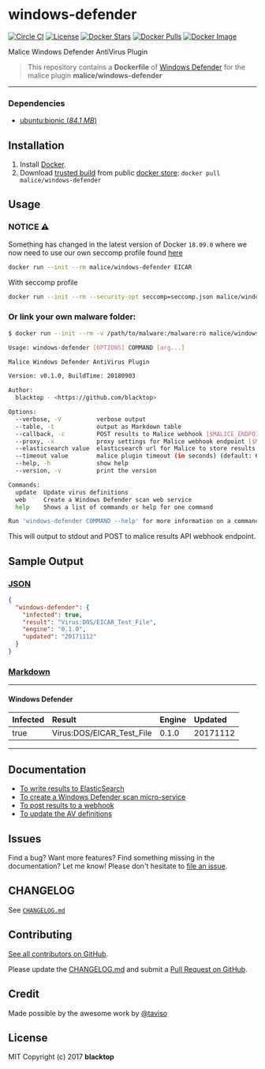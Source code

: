 # windows-defender

[![Circle CI](https://circleci.com/gh/malice-plugins/windows-defender.png?style=shield)](https://circleci.com/gh/malice-plugins/windows-defender)
[![License](http://img.shields.io/:license-mit-blue.svg)](http://doge.mit-license.org)
[![Docker Stars](https://img.shields.io/docker/stars/malice/windows-defender.svg)](https://store.docker.com/community/images/malice/windows-defender)
[![Docker Pulls](https://img.shields.io/docker/pulls/malice/windows-defender.svg)](https://store.docker.com/community/images/malice/windows-defender)
[![Docker Image](https://img.shields.io/badge/docker%20image-322MB-blue.svg)](https://store.docker.com/community/images/malice/windows-defender)

Malice Windows Defender AntiVirus Plugin

> This repository contains a **Dockerfile** of [Windows Defender](https://www.microsoft.com/en-us/windows/windows-defender) for the malice plugin **malice/windows-defender**

---

### Dependencies

- [ubuntu:bionic (_84.1 MB_\)](https://hub.docker.com/_/ubuntu/)

## Installation

1. Install [Docker](https://www.docker.io/).
2. Download [trusted build](https://store.docker.com/community/images/malice/windows-defender) from public [docker store](https://store.docker.com): `docker pull malice/windows-defender`

## Usage

### NOTICE :warning:

Something has changed in the latest version of Docker `18.09.0` where we now need to use our own seccomp profile found [here](https://raw.githubusercontent.com/malice-plugins/windows-defender/master/seccomp.json)

```bash
docker run --init --rm malice/windows-defender EICAR
```

With seccomp profile

```bash
docker run --init --rm --security-opt seccomp=seccomp.json malice/windows-defender EICAR
```

### Or link your own malware folder:

```bash
$ docker run --init --rm -v /path/to/malware:/malware:ro malice/windows-defender FILE

Usage: windows-defender [OPTIONS] COMMAND [arg...]

Malice Windows Defender AntiVirus Plugin

Version: v0.1.0, BuildTime: 20180903

Author:
  blacktop - <https://github.com/blacktop>

Options:
  --verbose, -V          verbose output
  --table, -t            output as Markdown table
  --callback, -c         POST results to Malice webhook [$MALICE_ENDPOINT]
  --proxy, -x            proxy settings for Malice webhook endpoint [$MALICE_PROXY]
  --elasticsearch value  elasticsearch url for Malice to store results [$MALICE_ELASTICSEARCH_URL]
  --timeout value        malice plugin timeout (in seconds) (default: 60) [$MALICE_TIMEOUT]
  --help, -h             show help
  --version, -v          print the version

Commands:
  update  Update virus definitions
  web     Create a Windows Defender scan web service
  help    Shows a list of commands or help for one command

Run 'windows-defender COMMAND --help' for more information on a command.
```

This will output to stdout and POST to malice results API webhook endpoint.

## Sample Output

### [JSON](https://github.com/malice-plugins/windows-defender/blob/master/docs/results.json)

```json
{
  "windows-defender": {
    "infected": true,
    "result": "Virus:DOS/EICAR_Test_File",
    "engine": "0.1.0",
    "updated": "20171112"
  }
}
```

### [Markdown](https://github.com/malice-plugins/windows-defender/blob/master/docs/SAMPLE.md)

---

#### Windows Defender

| Infected | Result                    | Engine | Updated  |
| :------- | :------------------------ | :----- | :------- |
| true     | Virus:DOS/EICAR_Test_File | 0.1.0  | 20171112 |

---

## Documentation

- [To write results to ElasticSearch](https://github.com/malice-plugins/windows-defender/blob/master/docs/elasticsearch.md)
- [To create a Windows Defender scan micro-service](https://github.com/malice-plugins/windows-defender/blob/master/docs/web.md)
- [To post results to a webhook](https://github.com/malice-plugins/windows-defender/blob/master/docs/callback.md)
- [To update the AV definitions](https://github.com/malice-plugins/windows-defender/blob/master/docs/update.md)

## Issues

Find a bug? Want more features? Find something missing in the documentation? Let me know! Please don't hesitate to [file an issue](https://github.com/malice-plugins/windows-defender/issues/new).

## CHANGELOG

See [`CHANGELOG.md`](https://github.com/malice-plugins/windows-defender/blob/master/CHANGELOG.md)

## Contributing

[See all contributors on GitHub](https://github.com/malice-plugins/windows-defender/graphs/contributors).

Please update the [CHANGELOG.md](https://github.com/malice-plugins/windows-defender/blob/master/CHANGELOG.md) and submit a [Pull Request on GitHub](https://help.github.com/articles/using-pull-requests/).

## Credit

Made possible by the awesome work by [@taviso](https://github.com/taviso/loadlibrary)

## License

MIT Copyright (c) 2017 **blacktop**
